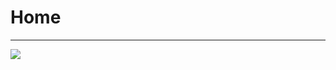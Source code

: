 Home
============================

---

![](https://user-images.githubusercontent.com/38183241/103155973-85a2f980-47e7-11eb-8a91-18c8007bcf5e.png)
